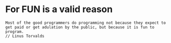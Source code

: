 # For FUN is a valid reason

```
Most of the good programmers do programming not because they expect to get paid or get adulation by the public, but because it is fun to program.
// Linus Torvalds
```
